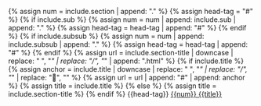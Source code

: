 {% assign num = include.section | append: "." %}
{% assign head-tag = "#" %}
{% if include.sub %}
  {% assign num = num | append: include.sub | append: "." %}
  {% assign head-tag = head-tag | append: "#" %}
{% endif %}
{% if include.subsub %}
  {% assign num = num | append: include.subsub | append: "." %}
  {% assign head-tag = head-tag | append: "#" %}
{% endif %}
{% assign url = include.section-title | downcase | replace: " ", "_" | replace: "/", "_" | append: ".html" %}
{% if include.title %}
  {% assign anchor = include.title | downcase | replace: " ", "_" | replace: "/", "_" | replace: "🔹", "" %}
  {% assign url = url | append: "#" | append: anchor %}
  {% assign title = include.title %}
{% else %}
  {% assign title = include.section-title %}
{% endif %}
{{head-tag}} [{{num}} {{title}}]({{site.baseurl}}/user_manual/{{url}})
